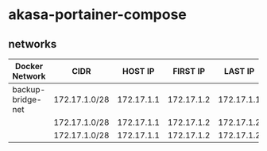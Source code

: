 # akasa-portainer-compose

## networks
| Docker Network     |      CIDR        | HOST IP      | FIRST IP      | LAST IP       |
|--------------------|------------------|--------------|---------------|---------------|
| backup-bridge-net  | 172.17.1.0/28    | 172.17.1.1   | 172.17.1.2    | 172.17.1.1    |
|                    | 172.17.1.0/28    | 172.17.1.1   | 172.17.1.2    | 172.17.1.2    |
|                    | 172.17.1.0/28    | 172.17.1.1   | 172.17.1.2    | 172.17.1.2    |

